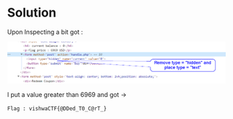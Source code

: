 # Solution

Upon Inspecting a bit got :

<img src = "../assets/redeeem.png">

I put a value greater than 6969 and got ->

``` Flag : vishwaCTF{@DDed_T0_C@rT_} ```



